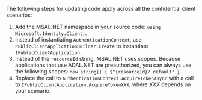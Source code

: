 The following steps for updating code apply across all the confidential client scenarios:

1. Add the MSAL.NET namespace in your source code: `using Microsoft.Identity.Client;`.
2. Instead of instantiating `AuthenticationContext`, use `PublicClientApplicationBuilder.Create` to instantiate `IPublicClientApplication`.
3. Instead of the `resourceId` string, MSAL.NET uses scopes. Because applications that use ADAL.NET are preauthorized, you can always use the following scopes: `new string[] { $"{resourceId}/.default" }`.
4. Replace the call to `AuthenticationContext.AcquireTokenAsync` with a call to `IPublicClientApplication.AcquireTokenXXX`, where *XXX* depends on your scenario.